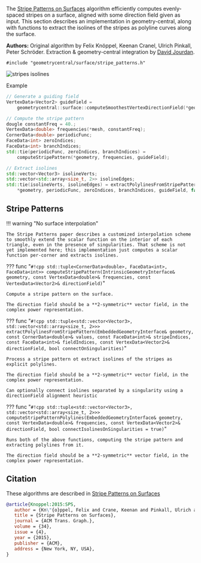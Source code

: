 The [Stripe Patterns on Surfaces](https://www.cs.cmu.edu/~kmcrane/Projects/StripePatterns/) algorithm efficiently computes evenly-spaced stripes on a surface, aligned with some direction field given as input. This section describes an implementation in geometry-central, along with functions to extract the isolines of the stripes as polyline curves along the surface.

**Authors:** Original algorithm by Felix Knöppel, Keenan Cranel, Ulrich Pinkall, Peter Schröder. Extraction & geometry-central integration by [David Jourdan](https://djourdan.gitlabpages.inria.fr/).

`#include "geometrycentral/surface/stripe_patterns.h"`

![stripes isolines](/media/stripes_isolines.png)

Example
```cpp
// Generate a guiding field
VertexData<Vector2> guideField =
    geometrycentral::surface::computeSmoothestVertexDirectionField(*geometry, 2);

// Compute the stripe pattern
dougle constantFreq = 40.;
VertexData<double> frequencies(*mesh, constantFreq);
CornerData<double> periodicFunc;
FaceData<int> zeroIndices;
FaceData<int> branchIndices;
std::tie(periodicFunc, zeroIndices, branchIndices) =
    computeStripePattern(*geometry, frequencies, guideField);

// Extract isolines
std::vector<Vector3> isolineVerts;
std::vector<std::array<size_t, 2>> isolineEdges;
std::tie(isolineVerts, isolineEdges) = extractPolylinesFromStripePattern(
    *geometry, periodicFunc, zeroIndices, branchIndices, guideField, false);

```


## Stripe Patterns

!!! warning "No surface interpolation"

    The Stripe Patterns paper describes a customized interpolation scheme to smoothly extend the scalar function on the interior of each triangle, even in the presence of singularities. That scheme is not yet implemented here; this implementation just computes a scalar function per-corner and extracts isolines.


??? func "`#!cpp std::tuple<CornerData<double>, FaceData<int>, FaceData<int>> computeStripePattern(IntrinsicGeometryInterface& geometry, const VertexData<double>& frequencies, const VertexData<Vector2>& directionField)`"

    Compute a stripe pattern on the surface.

    The direction field should be a **2-symmetric** vector field, in the complex power representation.


??? func "`#!cpp std::tuple<std::vector<Vector3>, std::vector<std::array<size_t, 2>>> extractPolylinesFromStripePattern(EmbeddedGeometryInterface& geometry, const CornerData<double>& values, const FaceData<int>& stripeIndices, const FaceData<int>& fieldIndices, const VertexData<Vector2>& directionField, bool connectOnSingularities)`"

    Process a stripe pattern ot extract isolines of the stripes as explicit polylines.
    
    The direction field should be a **2-symmetric** vector field, in the complex power representation.

    Can optionally connect isolines separated by a singularity using a directionField alignment heuristic


??? func "`#!cpp std::tuple<std::vector<Vector3>, std::vector<std::array<size_t, 2>>> computeStripePatternPolylines(EmbeddedGeometryInterface& geometry, const VertexData<double>& frequencies, const VertexData<Vector2>& directionField, bool connectIsolinesOnSingularities = true)`"

    Runs both of the above functions, computing the stripe pattern and extracting polylines from it.
    
    The direction field should be a **2-symmetric** vector field, in the complex power representation.


## Citation

These algorithms are described in [Stripe Patterns on Surfaces](https://www.cs.cmu.edu/~kmcrane/Projects/StripePatterns/)

```bib
@article{Knoppel:2015:SPS,
   author = {Kn\"{o}ppel, Felix and Crane, Keenan and Pinkall, Ulrich and Schr\"{o}der, Peter},
   title = {Stripe Patterns on Surfaces},
   journal = {ACM Trans. Graph.},
   volume = {34},
   issue = {4},
   year = {2015},
   publisher = {ACM},
   address = {New York, NY, USA},
}
```
